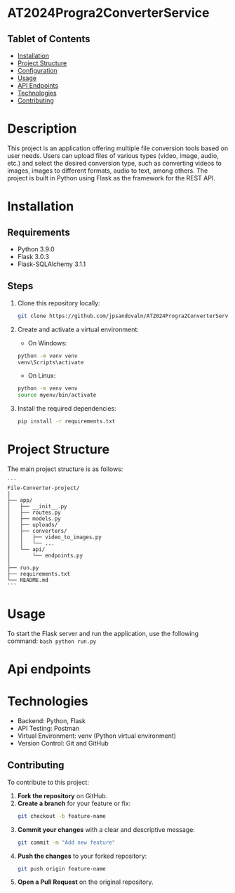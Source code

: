 # AT2024Progra2ConverterService

## Tablet of Contents
- [Installation](#installation)
- [Project Structure](#project-structure)
- [Configuration](#configuration)
- [Usage](#usage)
- [API Endpoints](#api-endpoints)
- [Technologies](#technologies)
- [Contributing](#contributing)

# Description

This project is an application offering multiple file conversion tools based on user needs. Users can upload files of various types (video, image, audio, etc.) and select the desired conversion type, such as converting videos to images, images to different formats, audio to text, among others. The project is built in Python using Flask as the framework for the REST API.

# Installation

## Requirements
- Python 3.9.0
- Flask 3.0.3
- Flask-SQLAlchemy 3.1.1

## Steps
1. Clone this repository locally:
   ```bash
   git clone https://github.com/jpsandovaln/AT2024Progra2ConverterService.git
   ```

2. Create and activate a virtual environment:
    * On Windows:
    ```bash
    python -m venv venv
    venv\Scripts\activate
    ```
   * On Linux:
    ```bash
    python -m venv venv
    source myenv/bin/activate
    ```

3. Install the required dependencies:
    ```bash
    pip install -r requirements.txt
    ```

# Project Structure
The main project structure is as follows:

    ```
    File-Converter-project/
    │
    ├── app/
    │   ├── __init__.py
    │   ├── routes.py
    │   ├── models.py
    │   ├── uploads/
    │   ├── converters/
    │   │   ├── video_to_images.py
    │   │   └── ...
    │   └── api/
    │       └── endpoints.py
    │
    ├── run.py
    ├── requirements.txt
    └── README.md
    ```

# Usage
To start the Flask server and run the application, use the following command:
    ```bash
    python run.py
    ```

# Api endpoints

# Technologies
- Backend: Python, Flask
- API Testing: Postman
- Virtual Environment: venv (Python virtual environment)
- Version Control: Git and GitHub

## Contributing

To contribute to this project:

1. **Fork the repository** on GitHub.
2. **Create a branch** for your feature or fix:
    ```bash
    git checkout -b feature-name
    ```
3. **Commit your changes** with a clear and descriptive message:
    ```bash
    git commit -m "Add new feature"
    ```
4. **Push the changes** to your forked repository:
    ```bash
    git push origin feature-name
    ```
5. **Open a Pull Request** on the original repository.